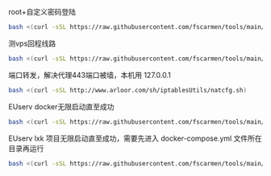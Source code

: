 root+自定义密码登陆
```bash
bash <(curl -sSL https://raw.githubusercontent.com/fscarmen/tools/main/root.sh)
```

测vps回程线路
```bash
bash <(curl -sSL https://raw.githubusercontent.com/fscarmen/tools/main/return.sh)
```
端口转发，解决代理443端口被墙，本机用 127.0.0.1
```bash
bash <(curl -sSL http://www.arloor.com/sh/iptablesUtils/natcfg.sh)
```

EUserv docker无限启动直至成功
```bash
bash <(curl -sSL https://raw.githubusercontent.com/fscarmen/tools/main/EU_docker.sh)
```

EUserv lxk 项目无限启动直至成功，需要先进入 docker-compose.yml 文件所在目录再运行
```bash
bash <(curl -sSL https://raw.githubusercontent.com/fscarmen/tools/main/EU_lxk.sh)
```
